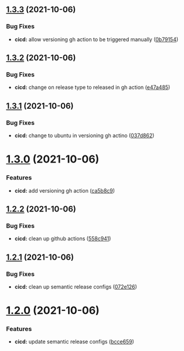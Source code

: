 ## [1.3.3](https://github.com/terencetcf/github-actions-lcov-minimum-coverage-checker/compare/v1.3.2...v1.3.3) (2021-10-06)


### Bug Fixes

* **cicd:** allow versioning gh action to be triggered manually ([0b79154](https://github.com/terencetcf/github-actions-lcov-minimum-coverage-checker/commit/0b79154fa09c68491a861cb0a429c0d63f898979))

## [1.3.2](https://github.com/terencetcf/github-actions-lcov-minimum-coverage-checker/compare/v1.3.1...v1.3.2) (2021-10-06)


### Bug Fixes

* **cicd:** change on release type to released in gh action ([e47a485](https://github.com/terencetcf/github-actions-lcov-minimum-coverage-checker/commit/e47a4852b0a21f6f354e66670d293f17ab237b98))

## [1.3.1](https://github.com/terencetcf/github-actions-lcov-minimum-coverage-checker/compare/v1.3.0...v1.3.1) (2021-10-06)


### Bug Fixes

* **cicd:** change to ubuntu in versioning gh actino ([037d862](https://github.com/terencetcf/github-actions-lcov-minimum-coverage-checker/commit/037d86228faa7e03de72cf18f10522b87ed43bad))

# [1.3.0](https://github.com/terencetcf/github-actions-lcov-minimum-coverage-checker/compare/v1.2.2...v1.3.0) (2021-10-06)


### Features

* **cicd:** add versioning gh action ([ca5b8c9](https://github.com/terencetcf/github-actions-lcov-minimum-coverage-checker/commit/ca5b8c91f0fff9185f42beeb42901cefccc210c9))

## [1.2.2](https://github.com/terencetcf/github-actions-lcov-minimum-coverage-checker/compare/v1.2.1...v1.2.2) (2021-10-06)


### Bug Fixes

* **cicd:** clean up github actions ([558c941](https://github.com/terencetcf/github-actions-lcov-minimum-coverage-checker/commit/558c9414ad113ecd97ef7ac6bf65e86fe18f661f))

## [1.2.1](https://github.com/terencetcf/github-actions-lcov-minimum-coverage-checker/compare/v1.2.0...v1.2.1) (2021-10-06)


### Bug Fixes

* **cicd:** clean up semantic release configs ([072e126](https://github.com/terencetcf/github-actions-lcov-minimum-coverage-checker/commit/072e12652b7be76fd9e97a9091e967f8b84c85d1))

# [1.2.0](https://github.com/terencetcf/github-actions-lcov-minimum-coverage-checker/compare/v1.1.0...v1.2.0) (2021-10-06)


### Features

* **cicd:** update semantic release configs ([bcce659](https://github.com/terencetcf/github-actions-lcov-minimum-coverage-checker/commit/bcce659d3141739423a9ce5c58beaa7afb4674ba))
